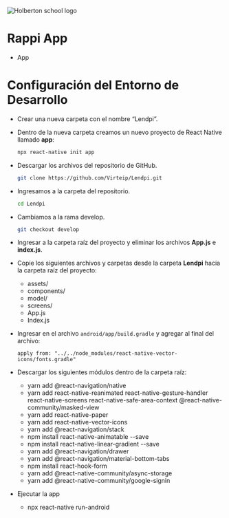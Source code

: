 ![Holberton school logo](http://imgfz.com/i/j5QenPM.png)
# Rappi App


- App

# Configuración del Entorno de Desarrollo

- Crear una nueva carpeta con el nombre “Lendpi”.

- Dentro de la nueva carpeta creamos un nuevo proyecto de React Native llamado **app**:

    ```bash
  npx react-native init app
  ```

- Descargar los archivos del repositorio de GitHub.

    ```bash
  git clone https://github.com/Virteip/Lendpi.git
  ```

- Ingresamos a la carpeta del repositorio.

  ```bash
  cd Lendpi
  ```

- Cambiamos a la rama develop.

  ```bash
  git checkout develop
  ```

- Ingresar a la carpeta raíz del proyecto y eliminar los archivos **App.js** e **index.js**.

- Copie los siguientes archivos y carpetas desde la carpeta **Lendpi** hacia la carpeta raíz del proyecto:
  - assets/
  - components/
  - model/
  - screens/
  - App.js
  - Index.js

- Ingresar en el archivo `android/app/build.gradle` y agregar al final del archivo:

    ```
    apply from: "../../node_modules/react-native-vector-icons/fonts.gradle"
    ```

- Descargar los siguientes módulos dentro de la carpeta raíz:
  - yarn add @react-navigation/native
  - yarn add react-native-reanimated react-native-gesture-handler react-native-screens react-native-safe-area-context @react-native-community/masked-view
  - yarn add react-native-paper
  - yarn add react-native-vector-icons
  - yarn add @react-navigation/stack
  - npm install react-native-animatable --save
  - npm install react-native-linear-gradient --save
  - yarn add @react-navigation/drawer
  - yarn add @react-navigation/material-bottom-tabs
  - npm install react-hook-form
  - yarn add @react-native-community/async-storage
  - yarn add @react-native-community/google-signin
  
- Ejecutar la app
  
  - npx react-native run-android

